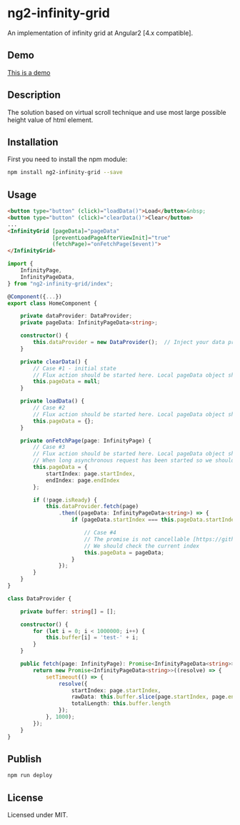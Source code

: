 # ng2-infinity-grid

An implementation of infinity grid at Angular2 [4.x compatible].

## Demo

[This is a demo](https://apoterenko.github.io/ng2-infinity-grid)

## Description

The solution based on virtual scroll technique and use most large possible height value of html element.

## Installation

First you need to install the npm module:
```sh
npm install ng2-infinity-grid --save
```

## Usage

```html
<button type="button" (click)="loadData()">Load</button>&nbsp;
<button type="button" (click)="clearData()">Clear</button>
...
<InfinityGrid [pageData]="pageData"
              [preventLoadPageAfterViewInit]="true"
              (fetchPage)="onFetchPage($event)">
</InfinityGrid>
```

```typescript
import {
	InfinityPage,
	InfinityPageData,
} from "ng2-infinity-grid/index";

@Component({...})
export class HomeComponent {

	private dataProvider: DataProvider;
	private pageData: InfinityPageData<string>;

	constructor() {
		this.dataProvider = new DataProvider();  // Inject your data provider here
	}

	private clearData() {
		// Case #1 - initial state
		// Flux action should be started here. Local pageData object should be updated during Flux-lifecycle
		this.pageData = null;
	}

	private loadData() {
		// Case #2
		// Flux action should be started here. Local pageData object should be updated during Flux-lifecycle
		this.pageData = {};
	}

	private onFetchPage(page: InfinityPage) {
		// Case #3
		// Flux action should be started here. Local pageData object should be updated during Flux-lifecycle
		// When long asynchronous request has been started so we should show loading rows in grid
		this.pageData = {
			startIndex: page.startIndex,
			endIndex: page.endIndex
		};

		if (!page.isReady) {
			this.dataProvider.fetch(page)
				.then((pageData: InfinityPageData<string>) => {
					if (pageData.startIndex === this.pageData.startIndex) {

						// Case #4
						// The promise is not cancellable [https://github.com/tc39/proposal-cancelable-promises]
						// We should check the current index
						this.pageData = pageData;
					}
				});
		}
	}
}

class DataProvider {

	private buffer: string[] = [];

	constructor() {
		for (let i = 0; i < 1000000; i++) {
			this.buffer[i] = 'test-' + i;
		}
	}

	public fetch(page: InfinityPage): Promise<InfinityPageData<string>> {
		return new Promise<InfinityPageData<string>>((resolve) => {
			setTimeout(() => {
				resolve({
					startIndex: page.startIndex,
					rawData: this.buffer.slice(page.startIndex, page.endIndex + 1),
					totalLength: this.buffer.length
				});
			}, 1000);
		});
	}
}
```

## Publish

```sh
npm run deploy
```

## License

Licensed under MIT.